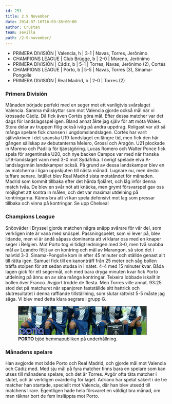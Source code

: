 ```yaml
---
id: 253
title: 2.9 November
date: 2014-07-16T16:03:38+00:00
author: Crustan
team: sevilla
path: /2-9-november/
---
```


- PRIMERA DIVISIÓN | Valencia, h | 3-1 | Navas, Torres, Jerônimo
- CHAMPIONS LEAGUE | Club Brügge, b | 2-0 | Moreno, Jerônimo
- PRIMERA DIVISIÓN | Cádiz, b | 5-1 | Torres, Navas, Jerônimo (2), Cortés
- CHAMPIONS LEAGUE | Porto, b | 5-5 | Navas, Torres (3), Sinama-Pongolle
- PRIMERA DIVISIÓN | Real Madrid, b | 2-0 | Torres (2)


### Primera División

Månaden började perfekt med en seger mot ett vanligtvis svårslaget Valencia. Samma målskyttar som mot Valencia gjorde också mål när vi krossade Cádiz. Då fick även Cortés göra mål. Efter dessa matcher var det dags för landslagsspel igen. Bland annat åkte jag själv för att möta Wales. Stora delar av truppen flög också iväg på andra uppdrag. Roligast var att så många spelare fick chansen i ungdomslandslagen. Cortés har varit självskriven i det spanska U19-landslaget en längre tid, men fick den här gången sällskap av debutanterna Melero, Grossi och Aragón. U21 plockade in Moreno och Padilla för tjänstgöring. Lucas Romero och Walter Ponce fick spela för argentinska U20, och nye backen Campos var med när franska U19-landslaget vann med 3-0 mot Sydafrika. I övrigt spelade elva A-landslagsmän landskamper också. På grund av dessa landskamper blev en av matcherna i ligan uppskjuten till nästa månad. Lugnare nu, men desto tuffare senare. Istället blev Real Madrid sista motståndet för månaden. Madrid som kommit tillbaka efter det hårda fjolåret, och låg inför denna match tvåa. De blev en svår nöt att knäcka, men grymt försvarspel gav oss möjlighet att kontra in målen, och det var maximal utdelning på kontringarna. Känns bra att vi kan spela defensivt mot lag som pressar tillbaka och vinna på kontringar. Se upp Chelsea!

### Champions League

Snöoväder i Bryssel gjorde matchen några snäpp svårare för vår del, som verkligen inte är vana med snöspel. Passningspelet, som vi lever på, blev lidande, men vi är ändå såpass dominanta att vi klarar oss med en knaper seger i Belgien. Mot Porto tog vi tidigt ledningen med 3-0, men två snabba mål av Leandro följt av en kontring och mål av Marangon, så stod det i halvtid 3-3. Sinama-Pongolle kom in efter 45 minuter och ställde genast allt till rätta igen. Samuel fick till en kanonträff från 25 meter och såg bollen träffa stolpen för att sedan studsa in i nätet. 4-4 med 15 minuter kvar. Båda lagen gick för ett segermål, och med bara dryga minuten kvar fick Porto utdelning på ännu en av sina många kontringar. Teixeira lobbade iskallt in bollen över Franco. Avgjort trodde de flesta. Men Torres ville annat. 93:25 stod det på matchuret när spanjoren fastställde sitt hattrick och slutresultatet i denna rafflande tillställning, som slutar rättvist 5-5 måste jag säga. Vi blev med detta klara segrare i grupp G.

<figure>
  <img src="../images/porto.png" alt="porto"  />
  <figcaption><strong>PORTO</strong> bjöd hemmapubliken på underhållning.</figcaption>
</figure>

### Månadens spelare

Han avgjorde mot både Porto och Real Madrid, och gjorde mål mot Valencia och Cádiz med. Med sju mål på fyra matcher finns bara en spelare som kan utses till månadens spelare, och det är Torres. Avgör ofta täta matcher i slutet, och är verkligen ovärderlig för laget. Adriano har spelat säkert i de tre matcher han startade, speciellt mot Valencia, där han blev utsedd till matchens lirare. Egentligen hade hela försvaret en väldigt bra månad, om man räknar bort de fem insläppta mot Porto.
